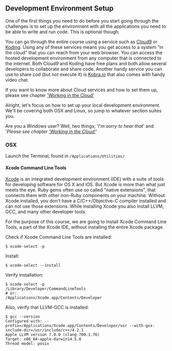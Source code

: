 ## Development Environment Setup

One of the first things you need to do before you start going through the challenges is to set up the environment with all the applications you need to be able to write and run code. This is optional though. 

You can go through the entire course using a service such as [Cloud9](https://c9.io/) or [Koding](https://koding.com/). Using any of these services means you get access to a system “in the cloud” that you can reach from your web browser. You can access the hosted development environment from any computer that is connected to the internet. Both Cloud9 and Koding have free plans and both allow several developers to collaborate and share code. Another handy service you can use to share cod (but not execute it) is [Kobra.io](https://kobra.io) that also comes with handy video chat. 

If you want to know more about Cloud services and how to set them up, please see chapter ['Working in the Cloud']()

Alright, let's focus on how to set up your local development environment. We'll be covering both OSX and Linux, so jump to whatever section suites you. 

Are you a Windows user? Well, two things; '*I'm sorry to hear that*' and '*Please see chapter ['Working in the Cloud']()*'

### OSX

Launch the Terminal, found in `/Applications/Utilities/`

#### Xcode Command Line Tools
[Xcode](https://developer.apple.com/xcode/) is an integrated development environment (IDE) with a suite of tools for developing software for OS X and iOS. But Xcode is more than what just meets the eye. Ruby gems often use so called "native extensions", that connects them with other non-Ruby components on your machine. Without Xcode installed, you don't have a C/C++/Objective-C compiler installed and can not use those extensions. While installing Xcode you also install LLVM, GCC, and many other developer tools. 

For the purpose of this course, we are going to install Xcode Command Line Tools, a part of the Xcode IDE, without installing the entire Xcode package. 

Check if Xcode Command Line Tools are installed:
```shell
$ xcode-select -p
```

Install:
```shell
$ xcode-select --install
```

Verify installation:
```shell
$ xcode-select -p
/Library/Developer/CommandLineTools
# or: 
/Applications/Xcode.app/Contents/Developer
```

Also, verify that LLVM-GCC is installed:

```shell
$ gcc --version
Configured with: --prefix=/Applications/Xcode.app/Contents/Developer/usr --with-gxx-include-dir=/usr/include/c++/4.2.1
Apple LLVM version 7.0.0 (clang-700.1.76)
Target: x86_64-apple-darwin14.5.0
Thread model: posix
```



